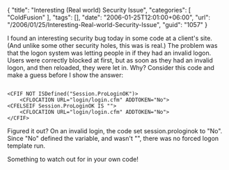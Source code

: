 {
	"title": "Interesting (Real world) Security Issue",
	"categories": [
		"ColdFusion"
	],
	"tags": [],
	"date": "2006-01-25T12:01:00+06:00",
	"url": "/2006/01/25/Interesting-Real-world-Security-Issue",
	"guid": "1057"
}

I found an interesting security bug today in some code at a client's site. (And unlike some other security holes, this was is real.) The problem was that the logon system was letting people in if they had an invalid logon. Users were correctly blocked at first, but as soon as they had an invalid logon, and then reloaded, they were let in. Why? Consider this code and make a guess before I show the answer:
<!--more-->
<code>
&lt;CFIF NOT ISDefined("Session.ProLoginOK")&gt;
	&lt;CFLOCATION URL="login/login.cfm" ADDTOKEN="No"&gt;
&lt;CFELSEIF Session.ProLoginOK IS ""&gt;
	&lt;CFLOCATION URL="login/login.cfm" ADDTOKEN="No"&gt;
&lt;/CFIF&gt;
</code>

Figured it out? On an invalid login, the code set session.prologinok to "No". Since "No" defined the variable, and wasn't "", there was no forced logon template run. 

Something to watch out for in your own code!